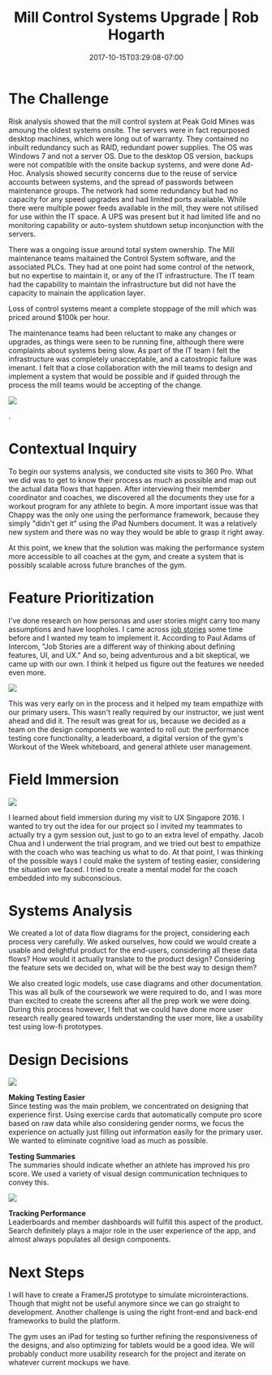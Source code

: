 ﻿---
weight: 2
title: "Mill Control Systems Upgrade | Rob Hogarth"
description: "The new infrstrcture significantly reduced the risk of system failure which was upwards of $2m per day of lost revenue"
nav_heading: "Mill Upgrade Case Study"
thumbnail: "360.jpg"
case_short_title: "Mill Control Systems"
case_title: "Peak Gold Mines Mill Control System"
case_subtitle: "Infrastructure Upgrade"
case_description: "Peak Mill Control Systems Infrastructure required a complete overhaul and replacement.  I was able to introduce new infrastructure to resolve a number of highlighted risks"
case_feature_img: "featured-360.jpg"
case_summary: "I designed completely new infrastructure to run the Peak Gold Mines mill control systems.  This included new networking, server and power management components.  This reduced risk of expensive downtime through multiple layers of redundancy."
date: 2017-10-15T03:29:08-07:00
draft: false
---

# The Challenge

Risk analysis showed that the mill control system at Peak Gold Mines was amoung the oldest systems onsite.  The servers were in fact repurposed desktop machines, which were long out of warranty.  They contained no inbuilt redundancy such as RAID, redundant power supplies.  The OS was Windows 7 and not a server OS.  Due to the desktop OS version, backups were not compatible with the onsite backup systems, and were done Ad-Hoc.  Analysis showed security concerns due to the reuse of service accounts between systems, and the spread of passwords between maintenance groups.  The network had some redundancy but had no capacity for any speed upgrades and had limited ports available.  While there were multiple power feeds available in the mill, they were not utilised for use within the IT space.  A UPS was present but it had limited life and no monitoring capability or auto-system shutdown setup inconjunction with the servers.

There was a ongoing issue around total system ownership.  The Mill maintenance teams maitained the Control System software, and the associated PLCs.  They had at one point had some control of the network, but no expertise to maintain it, or any of the IT infrastructure.  The IT team had the capability to maintain the infrastructure but did not have the capacity to mainain the application layer.

Loss of control systems meant a complete stoppage of the mill which was priced around $100k per hour.

The maintenance teams had been reluctant to make any changes or upgrades, as things were seen to be running fine, although there were complaints about systems being slow.  As part of the IT team I felt the infrastructure was completely unacceptable, and a catostropic failure was imenant.  I felt that a close collaboration with the mill teams to design and implement a system that would be possible and if guided through the process the mill teams would be accepting of the change.

![](//localhost:1313/mill/img/20170801_040308503_iOS.jpg)

.

# Contextual Inquiry

To begin our systems analysis, we conducted site visits to 360 Pro. What we did was to get to know their process as much as possible and map out the actual data flows that happen. After interviewing their member coordinator and coaches, we discovered all the documents they use for a workout program for any athlete to begin. A more important issue was that Chappy was the only one using the performance framework, because they simply "didn't get it" using the iPad Numbers document. It was a relatively new system and there was no way they would be able to grasp it right away.

At this point, we knew that the solution was making the performance system more accessible to all coaches at the gym, and create a system that is possibly scalable across future branches of the gym.

# Feature Prioritization

I've done research on how personas and user stories might carry too many assumptions and have loopholes. I came across [job stories](https://blog.intercom.com/using-job-stories-design-features-ui-ux/)
some time before and I wanted my team to implement it. According to Paul Adams of Intercom, "Job Stories are a different way of thinking about defining features, UI, and UX." And so, being adventurous and a bit skeptical, we came up with our own. I think it helped us figure out the features we needed even more.

![](//localhost:1313/360pro/img/jobstories.jpg)

This was very early on in the process and it helped my team empathize with our primary users. This wasn't really required by our instructor, we just went ahead and did it. The result was great for us, because we decided as a team on the design components we wanted to roll out: the performance testing core functionality, a leaderboard, a digital version of the gym's Workout of the Week whiteboard, and general athlete user management.

# Field Immersion

![](//localhost:1313/360pro/img/field.jpg)

I learned about field immersion during my visit to UX Singapore 2016. I wanted to try out the idea for our project so I invited my teammates to actually try a gym session out, just to go to an extra level of empathy. Jacob Chua and I underwent the trial program, and we tried out best to empathize with the coach who was teaching us what to do. At that point, I was thinking of the possible ways I could make the system of testing easier, considering the situation we faced. I tried to create a mental model for the coach embedded into my subconscious.

# Systems Analysis

We created a lot of data flow diagrams for the project, considering each process very carefully. We asked ourselves, how could we would create a usable and delightful product for the end-users, considering all these data flows? How would it actually translate to the product design? Considering the feature sets we decided on, what will be the best way to design them?

We also created logic models, use case diagrams and other documentation. This was all bulk of the coursework we were required to do, and I was more than excited to create the screens after all the prep work we were doing. During this process however, I felt that we could have done more user research really geared towards understanding the user more, like a usability test using low-fi prototypes.

# Design Decisions

![](//localhost:1313/360pro/img/testing.png)

**Making Testing Easier**
<br>Since testing was the main problem, we concentrated on designing that experience first. Using exercise cards that automatically compute pro score based on raw data while also considering gender norms, we focus the experience on actually just filling out information easily for the primary user. We wanted to eliminate cognitive load as much as possible.

**Testing Summaries**
<br>The summaries should indicate whether an athlete has improved his pro score. We used a variety of visual design communication techniques to convey this.

![](//localhost:1313/360pro/img/starttest.png)

**Tracking Performance**
<br>Leaderboards and member dashboards will fulfill this aspect of the product. Search definitely plays a major role in the user experience of the app, and almost always populates all design components.

# Next Steps

I will have to create a FramerJS prototype to simulate microinteractions. Though that might not be useful anymore since we can go straight to development. Another challenge is using the right front-end and back-end frameworks to build the platform.

The gym uses an iPad for testing so further refining the responsiveness of the designs, and also optimizing for tablets would be a good idea. We will probably conduct more usability research for the project and iterate on whatever current mockups we have.